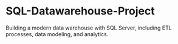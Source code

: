 # SQL-Datawarehouse-Project
Building a modern data warehouse with SQL Server, including ETL processes, data modeling, and analytics.
